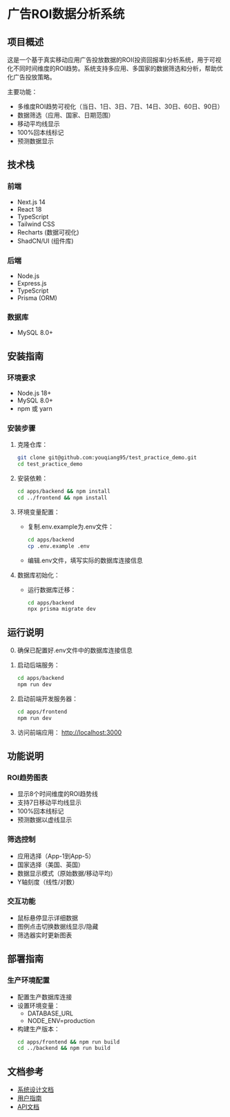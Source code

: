 # 广告ROI数据分析系统

## 项目概述
这是一个基于真实移动应用广告投放数据的ROI(投资回报率)分析系统，用于可视化不同时间维度的ROI趋势。系统支持多应用、多国家的数据筛选和分析，帮助优化广告投放策略。

主要功能：
- 多维度ROI趋势可视化（当日、1日、3日、7日、14日、30日、60日、90日）
- 数据筛选（应用、国家、日期范围）
- 移动平均线显示
- 100%回本线标记
- 预测数据显示

## 技术栈
### 前端
- Next.js 14
- React 18
- TypeScript
- Tailwind CSS
- Recharts (数据可视化)
- ShadCN/UI (组件库)

### 后端
- Node.js
- Express.js
- TypeScript
- Prisma (ORM)

### 数据库
- MySQL 8.0+

## 安装指南

### 环境要求
- Node.js 18+
- MySQL 8.0+
- npm 或 yarn

### 安装步骤
1. 克隆仓库：
   ```bash
   git clone git@github.com:youqiang95/test_practice_demo.git
   cd test_practice_demo
   ```

2. 安装依赖：
   ```bash
   cd apps/backend && npm install
   cd ../frontend && npm install
   ```

3. 环境变量配置：
   - 复制.env.example为.env文件：
     ```bash
     cd apps/backend
     cp .env.example .env
     ```
   - 编辑.env文件，填写实际的数据库连接信息

4. 数据库初始化：
   - 运行数据库迁移：
     ```bash
     cd apps/backend
     npx prisma migrate dev
     ```

## 运行说明
0. 确保已配置好.env文件中的数据库连接信息

1. 启动后端服务：
   ```bash
   cd apps/backend
   npm run dev
   ```

2. 启动前端开发服务器：
   ```bash
   cd apps/frontend
   npm run dev
   ```

3. 访问前端应用：
   [http://localhost:3000](http://localhost:3000)

## 功能说明
### ROI趋势图表
- 显示8个时间维度的ROI趋势线
- 支持7日移动平均线显示
- 100%回本线标记
- 预测数据以虚线显示

### 筛选控制
- 应用选择（App-1到App-5）
- 国家选择（美国、英国）
- 数据显示模式（原始数据/移动平均）
- Y轴刻度（线性/对数）

### 交互功能
- 鼠标悬停显示详细数据
- 图例点击切换数据线显示/隐藏
- 筛选器实时更新图表

## 部署指南
### 生产环境配置
- 配置生产数据库连接
- 设置环境变量：
  - DATABASE_URL
  - NODE_ENV=production
- 构建生产版本：
  ```bash
  cd apps/frontend && npm run build
  cd ../backend && npm run build
  ```

## 文档参考
- [系统设计文档](docs/DESIGN.md)
- [用户指南](docs/USER_GUIDE.md)
- [API文档](docs/api_docs.md)
